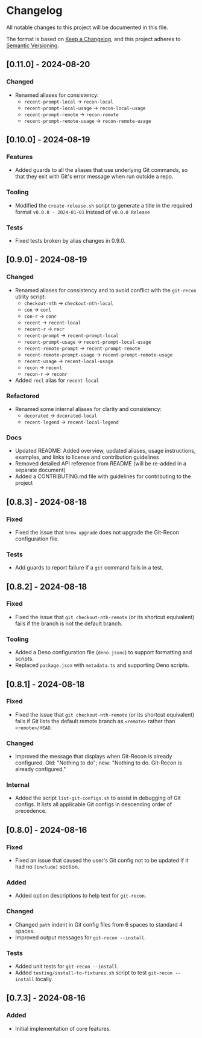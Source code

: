 # Changelog

All notable changes to this project will be documented in this file.

The format is based on [Keep a Changelog](https://keepachangelog.com/en/1.0.0/),
and this project adheres to [Semantic Versioning](https://semver.org/spec/v2.0.0.html).

## [0.11.0] - 2024-08-20

### Changed

- Renamed aliases for consistency:
  - `recent-prompt-local` → `recon-local`
  - `recent-prompt-local-usage` → `recon-local-usage`
  - `recent-prompt-remote` → `recon-remote`
  - `recent-prompt-remote-usage` → `recon-remote-usage`

## [0.10.0] - 2024-08-19

### Features

- Added guards to all the aliases that use underlying Git commands, so that they exit with Git's error message when run outside a repo.

### Tooling

- Modified the `create-release.sh` script to generate a title in the required format `v0.0.0 - 2024-01-01` instead of `v0.0.0 Release`

### Tests

- Fixed tests broken by alias changes in 0.9.0.

## [0.9.0] - 2024-08-19

### Changed

- Renamed aliases for consistency and to avoid conflict with the `git-recon` utility script:
  - `checkout-nth` → `checkout-nth-local`
  - `con` → `conl`
  - `con-r` → `conr`
  - `recent` → `recent-local`
  - `recent-r` → `recr`
  - `recent-prompt` → `recent-prompt-local`
  - `recent-prompt-usage` → `recent-prompt-local-usage`
  - `recent-remote-prompt` → `recent-prompt-remote`
  - `recent-remote-prompt-usage` → `recent-prompt-remote-usage`
  - `recent-usage` → `recent-local-usage`
  - `recon` → `reconl`
  - `recon-r` → `reconr`
- Added `recl` alias for `recent-local`

### Refactored

- Renamed some internal aliases for clarity and consistency:
  - `decorated` → `decorated-local`
  - `recent-legend` → `recent-local-legend`

### Docs

- Updated README: Added overview, updated aliases, usage instructions, examples, and links to license and contribution guidelines
- Removed detailed API reference from README (will be re-added in a separate document)
- Added a CONTRIBUTING.md file with guidelines for contributing to the project

## [0.8.3] - 2024-08-18

### Fixed

- Fixed the issue that `brew upgrade` does not upgrade the Git-Recon configuration file.

### Tests

- Add guards to report failure if a `git` command fails in a test.

## [0.8.2] - 2024-08-18

### Fixed

- Fixed the issue that `git checkout-nth-remote` (or its shortcut equivalent) fails if the branch is not the default branch.

### Tooling

- Added a Deno configuration file (`deno.jsonc`) to support formatting and scripts.
- Replaced `package.json` with `metadata.ts` and supporting Deno scripts.

## [0.8.1] - 2024-08-18

### Fixed

- Fixed the issue that `git checkout-nth-remote` (or its shortcut equivalent) fails if Git lists the default remote branch as `<remote>` rather than `<remote>/HEAD`.

### Changed

- Improved the message that displays when Git-Recon is already configured. Old: "Nothing to do"; new: "Nothing to do. Git-Recon is already configured."

### Internal

- Added the script `list-git-configs.sh` to assist in debugging of Git configs. It lists all applicable Git configs in descending order of precedence.

## [0.8.0] - 2024-08-16

### Fixed

- Fixed an issue that caused the user's Git config not to be updated if it had no `[include]` section.

### Added

- Added option descriptions to help text for `git-recon`.

### Changed

- Changed `path` indent in Git config files from 6 spaces to standard 4 spaces.
- Improved output messages for `git-recon --install`.

### Tests

- Added unit tests for `git-recon --install`.
- Added `testing/install-to-fixtures.sh` script to test `git-recon --install` locally.

## [0.7.3] - 2024-08-16

### Added

- Initial implementation of core features.
